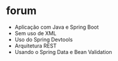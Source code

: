 # forum
 
- Aplicação com Java e Spring Boot
- Sem uso de XML
- Uso do Spring Devtools
- Arquitetura REST
- Usando o Spring Data e Bean Validation